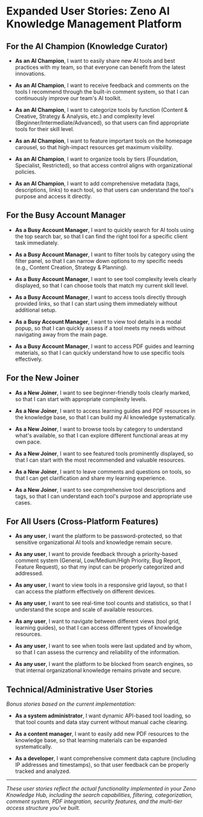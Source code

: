 # Expanded User Stories: Zeno AI Knowledge Management Platform

## For the AI Champion (Knowledge Curator)

- **As an AI Champion**, I want to easily share new AI tools and best practices with my team, so that everyone can benefit from the latest innovations.

- **As an AI Champion**, I want to receive feedback and comments on the tools I recommend through the built-in comment system, so that I can continuously improve our team's AI toolkit.

- **As an AI Champion**, I want to categorize tools by function (Content & Creative, Strategy & Analysis, etc.) and complexity level (Beginner/Intermediate/Advanced), so that users can find appropriate tools for their skill level.

- **As an AI Champion**, I want to feature important tools on the homepage carousel, so that high-impact resources get maximum visibility.

- **As an AI Champion**, I want to organize tools by tiers (Foundation, Specialist, Restricted), so that access control aligns with organizational policies.

- **As an AI Champion**, I want to add comprehensive metadata (tags, descriptions, links) to each tool, so that users can understand the tool's purpose and access it directly.

## For the Busy Account Manager

- **As a Busy Account Manager**, I want to quickly search for AI tools using the top search bar, so that I can find the right tool for a specific client task immediately.

- **As a Busy Account Manager**, I want to filter tools by category using the filter panel, so that I can narrow down options to my specific needs (e.g., Content Creation, Strategy & Planning).

- **As a Busy Account Manager**, I want to see tool complexity levels clearly displayed, so that I can choose tools that match my current skill level.

- **As a Busy Account Manager**, I want to access tools directly through provided links, so that I can start using them immediately without additional setup.

- **As a Busy Account Manager**, I want to view tool details in a modal popup, so that I can quickly assess if a tool meets my needs without navigating away from the main page.

- **As a Busy Account Manager**, I want to access PDF guides and learning materials, so that I can quickly understand how to use specific tools effectively.

## For the New Joiner

- **As a New Joiner**, I want to see beginner-friendly tools clearly marked, so that I can start with appropriate complexity levels.

- **As a New Joiner**, I want to access learning guides and PDF resources in the knowledge base, so that I can build my AI knowledge systematically.

- **As a New Joiner**, I want to browse tools by category to understand what's available, so that I can explore different functional areas at my own pace.

- **As a New Joiner**, I want to see featured tools prominently displayed, so that I can start with the most recommended and valuable resources.

- **As a New Joiner**, I want to leave comments and questions on tools, so that I can get clarification and share my learning experience.

- **As a New Joiner**, I want to see comprehensive tool descriptions and tags, so that I can understand each tool's purpose and appropriate use cases.

## For All Users (Cross-Platform Features)

- **As any user**, I want the platform to be password-protected, so that sensitive organizational AI tools and knowledge remain secure.

- **As any user**, I want to provide feedback through a priority-based comment system (General, Low/Medium/High Priority, Bug Report, Feature Request), so that my input can be properly categorized and addressed.

- **As any user**, I want to view tools in a responsive grid layout, so that I can access the platform effectively on different devices.

- **As any user**, I want to see real-time tool counts and statistics, so that I understand the scope and scale of available resources.

- **As any user**, I want to navigate between different views (tool grid, learning guides), so that I can access different types of knowledge resources.

- **As any user**, I want to see when tools were last updated and by whom, so that I can assess the currency and reliability of the information.

- **As any user**, I want the platform to be blocked from search engines, so that internal organizational knowledge remains private and secure.

## Technical/Administrative User Stories

_Bonus stories based on the current implementation:_

- **As a system administrator**, I want dynamic API-based tool loading, so that tool counts and data stay current without manual cache clearing.

- **As a content manager**, I want to easily add new PDF resources to the knowledge base, so that learning materials can be expanded systematically.

- **As a developer**, I want comprehensive comment data capture (including IP addresses and timestamps), so that user feedback can be properly tracked and analyzed.

---

_These user stories reflect the actual functionality implemented in your Zeno Knowledge Hub, including the search capabilities, filtering, categorization, comment system, PDF integration, security features, and the multi-tier access structure you've built._
